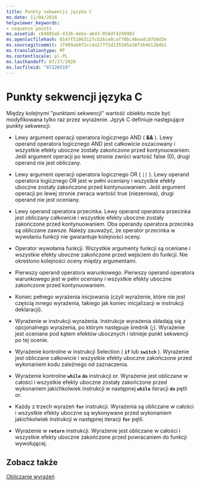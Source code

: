 ```yaml
---
title: Punkty sekwencji języka C
ms.date: 11/04/2016
helpviewer_keywords:
- sequence points
ms.assetid: c84885a5-4336-4eba-a643-058df4249903
ms.openlocfilehash: 0147f51063127cb26ce8caf70bc46eadc87b8d3e
ms.sourcegitcommit: 1f009ab0f2cc4a177f2d1353d5a38f164612bdb1
ms.translationtype: MT
ms.contentlocale: pl-PL
ms.lasthandoff: 07/27/2020
ms.locfileid: "87226519"
---
```

# <a name="c-sequence-points"></a>Punkty sekwencji języka C

Między kolejnymi "punktami sekwencji" wartość obiektu może być modyfikowana tylko raz przez wyrażenie. Język C definiuje następujące punkty sekwencji:

- Lewy argument operacji operatora logicznego AND ( **&&** ). Lewy operand operatora logicznego AND jest całkowicie oszacowany i wszystkie efekty uboczne zostały zakończone przed kontynuowaniem. Jeśli argument operacji po lewej stronie zwróci wartość false (0), drugi operand nie jest obliczany.

- Lewy argument operacji operatora logicznego OR ( `||` ). Lewy operand operatora logicznego OR jest w pełni oceniany i wszystkie efekty uboczne zostały zakończone przed kontynuowaniem. Jeśli argument operacji po lewej stronie zwraca wartość true (niezerowa), drugi operand nie jest oceniany.

- Lewy operand operatora przecinka. Lewy operand operatora przecinka jest obliczany całkowicie i wszystkie efekty uboczne zostały zakończone przed kontynuowaniem. Oba operandy operatora przecinka są obliczane zawsze. Należy zauważyć, że operator przecinka w wywołaniu funkcji nie gwarantuje kolejności oceny.

- Operator wywołania funkcji. Wszystkie argumenty funkcji są oceniane i wszystkie efekty uboczne zakończone przed wejściem do funkcji. Nie określono kolejności oceny między argumentami.

- Pierwszy operand operatora warunkowego. Pierwszy operand operatora warunkowego jest w pełni oceniany i wszystkie efekty uboczne zakończone przed kontynuowaniem.

- Koniec pełnego wyrażenia inicjowania (czyli wyrażenie, które nie jest częścią innego wyrażenia, takiego jak koniec inicjalizacji w instrukcji deklaracji).

- Wyrażenie w instrukcji wyrażenia. Instrukcje wyrażenia składają się z opcjonalnego wyrażenia, po którym następuje średnik (**;**). Wyrażenie jest oceniane pod kątem efektów ubocznych i istnieje punkt sekwencji po tej ocenie.

- Wyrażenie kontrolne w instrukcji Selection ( **`if`** lub **`switch`** ). Wyrażenie jest obliczane całkowicie i wszystkie efekty uboczne zakończone przed wykonaniem kodu zależnego od zaznaczenia.

- Wyrażenie kontrolne **`while`** **`do`** instrukcji or. Wyrażenie jest obliczane w całości i wszystkie efekty uboczne zostały zakończone przed wykonaniem jakichkolwiek instrukcji w następnej **`while`** iteracji **`do`** pętli or.

- Każdy z trzech wyrażeń **`for`** instrukcji. Wyrażenia są obliczane w całości i wszystkie efekty uboczne są wykonywane przed wykonaniem jakichkolwiek instrukcji w następnej iteracji **`for`** pętli.

- Wyrażenie w **`return`** instrukcji. Wyrażenie jest obliczane w całości i wszystkie efekty uboczne zakończone przed powracaniem do funkcji wywołującej.

## <a name="see-also"></a>Zobacz także

[Obliczanie wyrażeń](../c-language/expression-evaluation-c.md)
